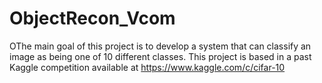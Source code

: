 # ObjectRecon_Vcom
OThe main goal of this project is to develop a system that can classify an image as being one of 10 different classes. This project is based in a past Kaggle competition available at https://www.kaggle.com/c/cifar-10
